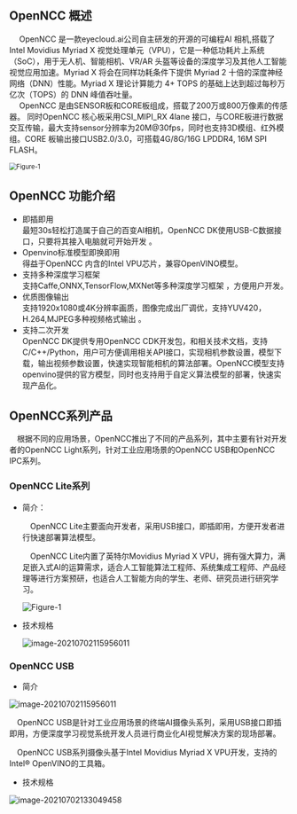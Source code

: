 ## OpenNCC 概述
&emsp; OpenNCC 是一款eyecloud.ai公司自主研发的开源的可编程AI 相机,搭载了Intel Movidius Myriad X 视觉处理单元（VPU），它是一种低功耗片上系统（SoC），用于无人机、智能相机、VR/AR 头盔等设备的深度学习及其他人工智能视觉应用加速。Myriad X 将会在同样功耗条件下提供 Myriad 2 十倍的深度神经网络（DNN）性能。Myriad X 理论计算能力 4+ TOPS 的基础上达到超过每秒万亿次（TOPS）的 DNN 峰值吞吐量。  
&emsp; OpenNCC 是由SENSOR板和CORE板组成，搭载了200万或800万像素的传感器。 同时OpenNCC 核心板采用CSI_MIPI_RX 4lane 接口，与CORE板进行数据交互传输，最大支持sensor分辨率为20M@30fps，同时也支持3D模组、红外模组。CORE 板输出接口USB2.0/3.0，可搭载4G/8G/16G LPDDR4, 16M SPI FLASH。 

  <img src="/openncc/docimg/ch/HardwareF_1.png" alt="Figure-1" style="zoom:80%;" />

## OpenNCC 功能介绍  
* 即插即用  
最短30s轻松打造属于自己的百变AI相机，OpenNCC DK使用USB-C数据接口，只要将其接入电脑就可开始开发 。
* Openvino标准模型即换即用  
得益于OpenNCC 内含的Intel VPU芯片，兼容OpenVINO模型。
* 支持多种深度学习框架  
支持Caffe,ONNX,TensorFlow,MXNet等多种深度学习框架 ，方便用户开发。
* 优质图像输出  
支持1920x1080或4K分辨率画质，图像完成出厂调优，支持YUV420，H.264,MJPEG多种视频格式输出  。
* 支持二次开发  
OpenNCC DK提供专用OpenNCC CDK开发包，和相关技术文档，支持C/C++/Python，用户可方便调用相关API接口，实现相机参数设置，模型下载，输出视频参数设置，快速实现智能相机的算法部署。OpenNCC模型支持openvino提供的官方模型，同时也支持用于自定义算法模型的部署，快速实现产品化。   

## OpenNCC系列产品

​		&emsp;根据不同的应用场景，OpenNCC推出了不同的产品系列，其中主要有针对开发者的OpenNCC Light系列，针对工业应用场景的OpenNCC USB和OpenNCC IPC系列。

### OpenNCC Lite系列

 



* 简介：

  &emsp;OpenNCC Lite主要面向开发者，采用USB接口，即插即用，方便开发者进行快速部署算法模型。

  &emsp;OpenNCC Lite内置了英特尔Movidius Myriad X VPU，拥有强大算力，满足嵌入式AI的运算需求，适合人工智能算法工程师、系统集成工程师、产品经理等进行方案预研，也适合人工智能方向的学生、老师、研究员进行研究学习。

  ![Figure-1](/openncc/docimg/ch/OpenNCC_Lite2.png)

* 技术规格

  ![image-20210702115956011](/openncc/docimg/ch/OpenLiteguige.png)

### OpenNCC USB

* 简介

![image-20210702115956011](/openncc/docimg/ch/OpenNccUsb.png)

&emsp;OpenNCC USB是针对工业应用场景的终端AI摄像头系列，采用USB接口即插即用，方便深度学习视觉系统开发人员进行商业化AI视觉解决方案的现场部署。

&emsp;OpenNCC USB系列摄像头基于Intel Movidius Myriad X VPU开发，支持的Intel® OpenVINO的工具箱。

* 技术规格

![image-20210702133049458](/openncc/docimg/ch/OpenUSBguige.png)

